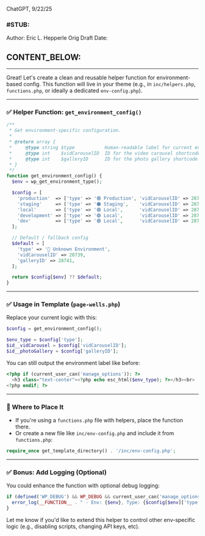 ChatGPT, 9/22/25


### #STUB: 

Author: Eric L. Hepperle
Orig Draft Date:



## CONTENT_BELOW: ##

---





Great! Let's create a clean and reusable helper function for environment-based config. This function will live in your theme (e.g., in `inc/helpers.php`, `functions.php`, or ideally a dedicated `env-config.php`).

---

### ✅ Helper Function: `get_environment_config()`

```php
/**
 * Get environment-specific configuration.
 *
 * @return array {
 *     @type string $type           Human-readable label for current environment.
 *     @type int    $vidCarouselID  ID for the video carousel shortcode.
 *     @type int    $galleryID      ID for the photo gallery shortcode.
 * }
 */
function get_environment_config() {
  $env = wp_get_environment_type();

  $config = [
    'production'  => ['type' => '🟢 Production', 'vidCarouselID' => 28739, 'galleryID' => 28741],
    'staging'     => ['type' => '🟠 Staging',    'vidCarouselID' => 28739, 'galleryID' => 28741],
    'local'       => ['type' => '🟣 Local',      'vidCarouselID' => 28739, 'galleryID' => 28741],
    'development' => ['type' => '🟣 Local',      'vidCarouselID' => 28739, 'galleryID' => 28741],
    'dev'         => ['type' => '🟣 Local',      'vidCarouselID' => 28739, 'galleryID' => 28741],
  ];

  // Default / fallback config
  $default = [
    'type' => '🤷 Unknown Environment',
    'vidCarouselID' => 28739,
    'galleryID' => 28741,
  ];

  return $config[$env] ?? $default;
}
```

---

### ✅ Usage in Template (`page-wells.php`)

Replace your current logic with this:

```php
$config = get_environment_config();

$env_type = $config['type'];
$id__vidCarousel = $config['vidCarouselID'];
$id__photoGallery = $config['galleryID'];
```

You can still output the environment label like before:

```php
<?php if (current_user_can('manage_options')): ?>
  <h3 class="text-center"><?php echo esc_html($env_type); ?></h3><br>
<?php endif; ?>
```

---

### 📌 Where to Place It

* If you're using a `functions.php` file with helpers, place the function there.
* Or create a new file like `inc/env-config.php` and include it from `functions.php`:

```php
require_once get_template_directory() . '/inc/env-config.php';
```

---

### ✅ Bonus: Add Logging (Optional)

You could enhance the function with optional debug logging:

```php
if (defined('WP_DEBUG') && WP_DEBUG && current_user_can('manage_options')) {
  error_log(__FUNCTION__ . " - Env: {$env}, Type: {$config[$env]['type']}");
}
```

Let me know if you'd like to extend this helper to control other env-specific logic (e.g., disabling scripts, changing API keys, etc).
